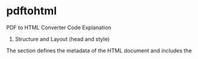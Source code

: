 # pdftohtml
PDF to HTML Converter Code Explanation
1. Structure and Layout (head and style)

The <head> section defines the metadata of the HTML document and includes the <style> section for CSS.

- CSS styles are defined in the <style> tag to control the appearance of the page.
- The body is centered vertically and horizontally using Flexbox to create a clean, centered layout.
- The .container class styles the main content box, giving it padding, a white background, and a shadow for emphasis.
- The file input, button, and output area are styled for simplicity.

2. Body Structure (body)

Container Div: The main section of the page contains the following:

- API Key Input: A password input field for entering the OpenAI API key. The button beside it saves the key when clicked.
- PDF Upload Input: An input field for uploading the PDF file (<input type="file">).
- Convert Button: A button (Convert to HTML) that triggers the file conversion process using the OpenAI API.
- Output Area: A <pre> element that displays the converted HTML after it is processed.

3. JavaScript Code

The JavaScript code is responsible for handling the core functionality of the webpage, including the API key handling, file reading, and OpenAI API interaction.

- API Key Handling: Allows users to input and save their OpenAI API key in a variable. If the user forgets to enter the API key or attempts to convert a PDF without saving it, the page prompts them with an alert.
- PDF Upload and Conversion: When the Convert to HTML button is clicked, the script checks if the API key and PDF file are provided. It reads the PDF file using FileReader API and sends the content to OpenAI API for conversion.

Key Concepts

- FileReader API: Reads the uploaded PDF file as binary data for further processing.
- OpenAI API: Sends a request to OpenAI API to convert the PDF content into HTML.
- fetch API: JavaScript's fetch() method is used to make an HTTP request to OpenAI API to process the PDF data.

Summary

This web application allows users to upload a PDF, input their OpenAI API key, and convert the PDF content into HTML. The functionality is handled through HTML, CSS for layout, and JavaScript for file handling and API interaction.

